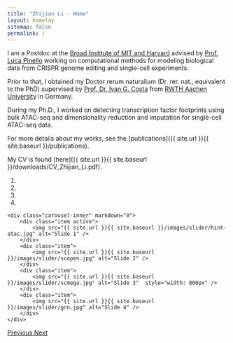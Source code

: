 ```yaml
---
title: "Zhijian Li - Home"
layout: homelay
sitemap: false
permalink: /
---
```


I am a Postdoc at the [Broad Institute of MIT and Harvard](https://www.broadinstitute.org/) advised by [Prof. Luca Pinello](https://main.pinellolab.partners.org/) working on computational methods for modeling biological data from CRISPR genome editing and single-cell experiments. 

Prior to that, I obtained my Doctor rerum naturalium (Dr. rer. nat., equivalent to the PhD) supervised by [Prof. Dr. Ivan G. Costa](http://www.costalab.org/) from [RWTH Aachen University](https://www.rwth-aachen.de/) in Germany. 

During my Ph.D., I worked on detecting transcription factor footprints using bulk ATAC-seq and dimensionality reduction and imputation for single-cell ATAC-seq data.

For more details about my works, see the [publications]({{ site.url }}{{ site.baseurl }}/publications). 

My CV is found [here]({{ site.url }}{{ site.baseurl }}/downloads/CV_Zhijian_Li.pdf).


<div markdown="0" id="carousel" class="carousel slide" data-ride="carousel" data-interval="4000" data-pause="hover">
    <ol class="carousel-indicators">
        <li data-target="#carousel" data-slide-to="0" class="active"></li>
        <li data-target="#carousel" data-slide-to="1"></li>
        <li data-target="#carousel" data-slide-to="2"></li>
        <li data-target="#carousel" data-slide-to="3"></li>
    </ol>

    <div class="carousel-inner" markdown="0">
        <div class="item active">
            <img src="{{ site.url }}{{ site.baseurl }}/images/slider/hint-atac.jpg" alt="Slide 1" />
        </div>
        <div class="item">
            <img src="{{ site.url }}{{ site.baseurl }}/images/slider/scopen.jpg" alt="Slide 2" />
        </div>
        <div class="item">
            <img src="{{ site.url }}{{ site.baseurl }}/images/slider/scmega.jpg" alt="Slide 3"  style="width: 800px" />
        </div>
        <div class="item">
            <img src="{{ site.url }}{{ site.baseurl }}/images/slider/grn.jpg" alt="Slide 4" />
        </div>     
    </div>

  <a class="left carousel-control" href="#carousel" role="button" data-slide="prev">
    <span class="glyphicon glyphicon-chevron-left" aria-hidden="true"></span>
    <span class="sr-only">Previous</span>
  </a>

  <a class="right carousel-control" href="#carousel" role="button" data-slide="next">
    <span class="glyphicon glyphicon-chevron-right" aria-hidden="true"></span>
    <span class="sr-only">Next</span>
  </a>

</div>

<!--
<figure class="fourth">
  <img src="{{ site.url }}{{ site.baseurl }}/images/logopic/Logo_Leiden.jpg" style="width: 210px">
  <img src="{{ site.url }}{{ site.baseurl }}/images/logopic/Logo_Nanofront.jpg" style="width: 110px">
  <img src="{{ site.url }}{{ site.baseurl }}/images/logopic/Logo_NWO.jpg" style="width: 120px">
  <img src="{{ site.url }}{{ site.baseurl }}/images/logopic/Logo_ERC.jpg" style="width: 110px">
</figure>
-->
